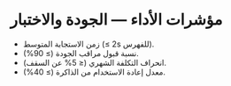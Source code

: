 # مؤشرات الأداء — الجودة والاختبار

- زمن الاستجابة المتوسط (≤ 2s للفهرس).
- نسبة قبول مراقب الجودة (≥ 90%).
- انحراف التكلفة الشهري (≤ 5% عن السقف).
- معدل إعادة الاستخدام من الذاكرة (≥ 40%).

